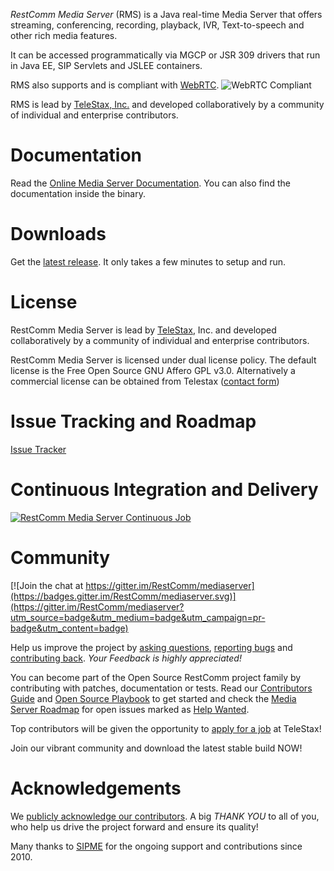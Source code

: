 *RestComm Media Server* (RMS) is a Java real-time Media Server that offers streaming, conferencing, recording, playback, IVR, Text-to-speech and other rich media features.

It can be accessed programmatically via MGCP or JSR 309 drivers that run in Java EE, SIP Servlets and JSLEE containers.

RMS also supports and is compliant with [WebRTC](http://www.webrtc.org/).
![WebRTC Compliant](https://webrtc.org/assets/images/webrtc-logo-vert-retro-255x305.png)

RMS is lead by [TeleStax, Inc.](http://www.telestax.com) and developed collaboratively by a community of individual and enterprise contributors.

Documentation
========
Read the [Online Media Server Documentation](http://documentation.telestax.com/core/media_server/Media_Server_User_Guide.html). You can also find the documentation inside the binary.

Downloads
========
Get the [latest release](https://github.com/RestComm/mediaserver/releases/latest). It only takes a few minutes to setup and run.

License
========

RestComm Media Server is lead by [TeleStax](http://www.telestax.com/), Inc. and developed collaboratively by a community of individual and enterprise contributors.

RestComm Media Server is licensed under dual license policy. The default license is the Free Open Source GNU Affero GPL v3.0. Alternatively a commercial license can be obtained from Telestax ([contact form](http://www.telestax.com/contactus/#InquiryForm))

Issue Tracking and Roadmap
========
[Issue Tracker](https://github.com/RestComm/mediaserver/issues)

Continuous Integration and Delivery
========
[![RestComm Media Server Continuous Job](http://www.cloudbees.com/sites/default/files/Button-Built-on-CB-1.png)](https://mobicents.ci.cloudbees.com/job/RestComm-MediaServer-6.x/)

Community 
========
[![Join the chat at https://gitter.im/RestComm/mediaserver](https://badges.gitter.im/RestComm/mediaserver.svg)](https://gitter.im/RestComm/mediaserver?utm_source=badge&utm_medium=badge&utm_campaign=pr-badge&utm_content=badge)

Help us improve the project by [asking questions](https://groups.google.com/forum/#!forum/restcomm), [reporting bugs](https://github.com/RestComm/mediaserver/issues) and [contributing back](https://github.com/RestComm/mediaserver/pulls).
*Your Feedback is highly appreciated!*

You can become part of the Open Source RestComm project family by contributing with patches, documentation or tests. Read our [Contributors Guide](https://github.com/RestComm/restcomm/wiki/Contribute-to-RestComm) and [Open Source Playbook](https://telestax.com/wp-content/uploads/2016/04/TeleStaxOpenSourcePlaybook.pdf) to get started and check the [Media Server Roadmap](https://github.com/RestComm/mediaserver/milestones) for open issues marked as [Help Wanted](https://github.com/RestComm/mediaserver/issues?q=is%3Aissue+is%3Aopen+label%3Ahelp-wanted).

Top contributors will be given the opportunity to [apply for a job](https://telestax.com/jobs/) at TeleStax!

Join our vibrant community and download the latest stable build NOW!


Acknowledgements
========
We [publicly acknowledge our contributors]((http://www.telestax.com/opensource/acknowledgments/)). A big *THANK YOU* to all of you, who help us drive the project forward and ensure its quality!

Many thanks to [SIPME](https://www.sipme.me/) for the ongoing support and contributions since 2010.
